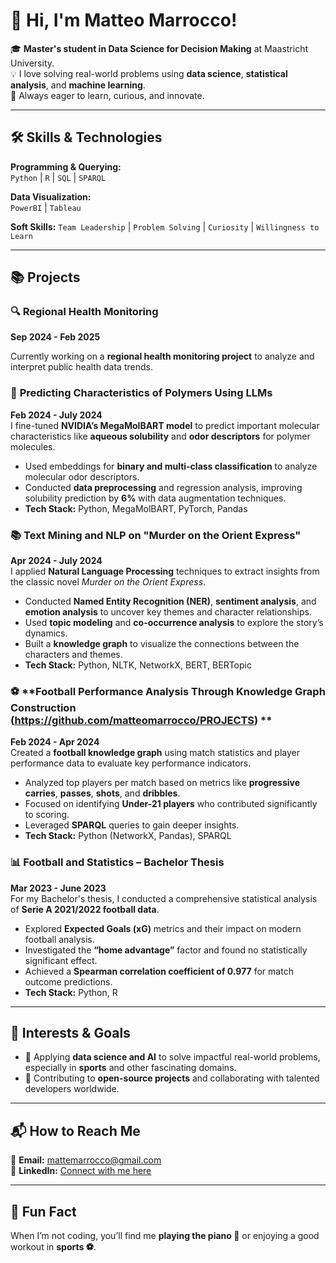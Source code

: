 # 👋 Hi, I'm **Matteo Marrocco**!  

🎓 **Master's student in Data Science for Decision Making** at Maastricht University.  
💡 I love solving real-world problems using **data science**, **statistical analysis**, and **machine learning**.  
🚀 Always eager to learn, curious, and innovate.  

---

## 🛠️ **Skills & Technologies**  

**Programming & Querying:**  
`Python` | `R` | `SQL` | `SPARQL`  

**Data Visualization:**  
`PowerBI` | `Tableau`  

**Soft Skills:**
`Team Leadership` | `Problem Solving` | `Curiosity` | `Willingness to Learn` 

---

## 📚 **Projects**  

### 🔍 **Regional Health Monitoring**
**Sep 2024 - Feb 2025**

Currently working on a **regional health monitoring project** to analyze and interpret public health data trends.  

### 🔬 **Predicting Characteristics of Polymers Using LLMs**  
**Feb 2024 - July 2024**  
I fine-tuned **NVIDIA’s MegaMolBART model** to predict important molecular characteristics like **aqueous solubility** and **odor descriptors** for polymer molecules.  
- Used embeddings for **binary and multi-class classification** to analyze molecular odor descriptors.  
- Conducted **data preprocessing** and regression analysis, improving solubility prediction by **6%** with data augmentation techniques.  
- **Tech Stack:** Python, MegaMolBART, PyTorch, Pandas

### 📚 **Text Mining and NLP on "Murder on the Orient Express"**  
**Apr 2024 - July 2024**  
I applied **Natural Language Processing** techniques to extract insights from the classic novel *Murder on the Orient Express*.  
- Conducted **Named Entity Recognition (NER)**, **sentiment analysis**, and **emotion analysis** to uncover key themes and character relationships.  
- Used **topic modeling** and **co-occurrence analysis** to explore the story’s dynamics.  
- Built a **knowledge graph** to visualize the connections between the characters and themes.  
- **Tech Stack:** Python, NLTK, NetworkX, BERT, BERTopic

### ⚽ **Football Performance Analysis Through Knowledge Graph Construction  (https://github.com/matteomarrocco/PROJECTS) **
**Feb 2024 - Apr 2024**  
Created a **football knowledge graph** using match statistics and player performance data to evaluate key performance indicators.  
- Analyzed top players per match based on metrics like **progressive carries**, **passes**, **shots**, and **dribbles**.  
- Focused on identifying **Under-21 players** who contributed significantly to scoring.  
- Leveraged **SPARQL** queries to gain deeper insights.  
- **Tech Stack:** Python (NetworkX, Pandas), SPARQL

### 📊 **Football and Statistics – Bachelor Thesis**  
**Mar 2023 - June 2023**  
For my Bachelor's thesis, I conducted a comprehensive statistical analysis of **Serie A 2021/2022 football data**.  
- Explored **Expected Goals (xG)** metrics and their impact on modern football analysis.  
- Investigated the **“home advantage”** factor and found no statistically significant effect.  
- Achieved a **Spearman correlation coefficient of 0.977** for match outcome predictions.  
- **Tech Stack:** Python, R


---

## 🌱 **Interests & Goals**  
- 🔗 Applying **data science and AI** to solve impactful real-world problems, especially in **sports** and other fascinating domains.  
- 🤝 Contributing to **open-source projects** and collaborating with talented developers worldwide.  

---

## 📬 **How to Reach Me**  
📧 **Email:** [mattemarrocco@gmail.com](mailto:mattemarrocco@gmail.com)  
💼 **LinkedIn:** [Connect with me here](https://www.linkedin.com/in/matteomarrocco)  

---

## 🎵 **Fun Fact**  
When I’m not coding, you’ll find me **playing the piano 🎹** or enjoying a good workout in **sports ⚽**.  
